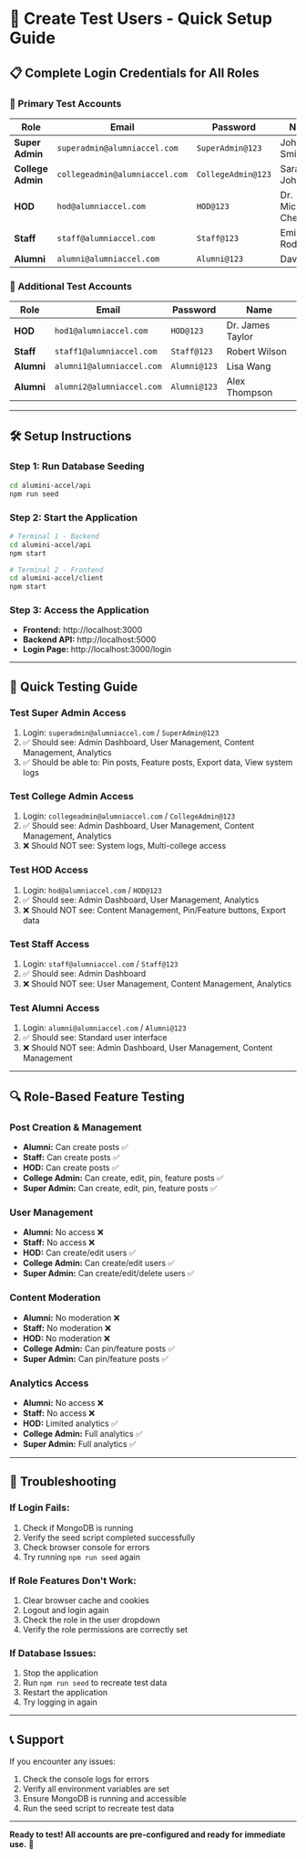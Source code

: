 # 🚀 Create Test Users - Quick Setup Guide

## 📋 **Complete Login Credentials for All Roles**

### **🔑 Primary Test Accounts**

| Role | Email | Password | Name | Level |
|------|-------|----------|------|-------|
| **Super Admin** | `superadmin@alumniaccel.com` | `SuperAdmin@123` | John Smith | 5 |
| **College Admin** | `collegeadmin@alumniaccel.com` | `CollegeAdmin@123` | Sarah Johnson | 4 |
| **HOD** | `hod@alumniaccel.com` | `HOD@123` | Dr. Michael Chen | 3 |
| **Staff** | `staff@alumniaccel.com` | `Staff@123` | Emily Rodriguez | 2 |
| **Alumni** | `alumni@alumniaccel.com` | `Alumni@123` | David Kim | 1 |

### **🔑 Additional Test Accounts**

| Role | Email | Password | Name |
|------|-------|----------|------|
| **HOD** | `hod1@alumniaccel.com` | `HOD@123` | Dr. James Taylor |
| **Staff** | `staff1@alumniaccel.com` | `Staff@123` | Robert Wilson |
| **Alumni** | `alumni1@alumniaccel.com` | `Alumni@123` | Lisa Wang |
| **Alumni** | `alumni2@alumniaccel.com` | `Alumni@123` | Alex Thompson |

---

## 🛠️ **Setup Instructions**

### **Step 1: Run Database Seeding**
```bash
cd alumini-accel/api
npm run seed
```

### **Step 2: Start the Application**
```bash
# Terminal 1 - Backend
cd alumini-accel/api
npm start

# Terminal 2 - Frontend  
cd alumini-accel/client
npm start
```

### **Step 3: Access the Application**
- **Frontend:** http://localhost:3000
- **Backend API:** http://localhost:5000
- **Login Page:** http://localhost:3000/login

---

## 🧪 **Quick Testing Guide**

### **Test Super Admin Access**
1. Login: `superadmin@alumniaccel.com` / `SuperAdmin@123`
2. ✅ Should see: Admin Dashboard, User Management, Content Management, Analytics
3. ✅ Should be able to: Pin posts, Feature posts, Export data, View system logs

### **Test College Admin Access**
1. Login: `collegeadmin@alumniaccel.com` / `CollegeAdmin@123`
2. ✅ Should see: Admin Dashboard, User Management, Content Management, Analytics
3. ❌ Should NOT see: System logs, Multi-college access

### **Test HOD Access**
1. Login: `hod@alumniaccel.com` / `HOD@123`
2. ✅ Should see: Admin Dashboard, User Management, Analytics
3. ❌ Should NOT see: Content Management, Pin/Feature buttons, Export data

### **Test Staff Access**
1. Login: `staff@alumniaccel.com` / `Staff@123`
2. ✅ Should see: Admin Dashboard
3. ❌ Should NOT see: User Management, Content Management, Analytics

### **Test Alumni Access**
1. Login: `alumni@alumniaccel.com` / `Alumni@123`
2. ✅ Should see: Standard user interface
3. ❌ Should NOT see: Admin Dashboard, User Management, Content Management

---

## 🔍 **Role-Based Feature Testing**

### **Post Creation & Management**
- **Alumni:** Can create posts ✅
- **Staff:** Can create posts ✅
- **HOD:** Can create posts ✅
- **College Admin:** Can create, edit, pin, feature posts ✅
- **Super Admin:** Can create, edit, pin, feature posts ✅

### **User Management**
- **Alumni:** No access ❌
- **Staff:** No access ❌
- **HOD:** Can create/edit users ✅
- **College Admin:** Can create/edit users ✅
- **Super Admin:** Can create/edit/delete users ✅

### **Content Moderation**
- **Alumni:** No moderation ❌
- **Staff:** No moderation ❌
- **HOD:** No moderation ❌
- **College Admin:** Can pin/feature posts ✅
- **Super Admin:** Can pin/feature posts ✅

### **Analytics Access**
- **Alumni:** No access ❌
- **Staff:** No access ❌
- **HOD:** Limited analytics ✅
- **College Admin:** Full analytics ✅
- **Super Admin:** Full analytics ✅

---

## 🚨 **Troubleshooting**

### **If Login Fails:**
1. Check if MongoDB is running
2. Verify the seed script completed successfully
3. Check browser console for errors
4. Try running `npm run seed` again

### **If Role Features Don't Work:**
1. Clear browser cache and cookies
2. Logout and login again
3. Check the role in the user dropdown
4. Verify the role permissions are correctly set

### **If Database Issues:**
1. Stop the application
2. Run `npm run seed` to recreate test data
3. Restart the application
4. Try logging in again

---

## 📞 **Support**

If you encounter any issues:
1. Check the console logs for errors
2. Verify all environment variables are set
3. Ensure MongoDB is running and accessible
4. Run the seed script to recreate test data

---

**Ready to test! All accounts are pre-configured and ready for immediate use.** 🎉
